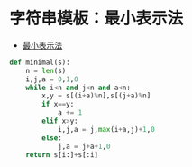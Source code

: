 # 字符串模板：最小表示法

- [最小表示法](https://oi.wiki/string/minimal-string)

```python []
def minimal(s):
    n = len(s)
    i,j,a = 0,1,0
    while i<n and j<n and a<n:
        x,y = s[(i+a)%n],s[(j+a)%n]
        if x==y:
            a += 1
        elif x>y:
            i,j,a = j,max(i+a,j)+1,0
        else:
            j,a = j+a+1,0
    return s[i:]+s[:i]
```
